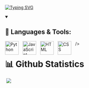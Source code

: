 

[![Typing SVG](https://readme-typing-svg.demolab.com?font=Fira+Code&weight=600&size=25&duration=2500&pause=100&color=9370DB&width=435&lines=Hi!;Im+Fosba+;Welcome+to+my+Github)](https://git.io/typing-svg)

<details open>
    <summary><h2>🔨 Languages & Tools:</h2></summary>
    <p align="left">
        <img align="left" alt="Python" width="45px" style="padding-right:10px;" src="https://cdn.jsdelivr.net/gh/devicons/devicon@latest/icons/python/python-original.svg" />
        <img align="left" alt="JavaScript" width="45px" style="padding-right:10px;" src="https://cdn.jsdelivr.net/gh/devicons/devicon@latest/icons/javascript/javascript-original.svg" />
        <img align="left" alt="HTML" width="45px" style="padding-right:10px;" src="https://cdn.jsdelivr.net/gh/devicons/devicon@latest/icons/html5/html5-original.svg" />
        <img align="left" alt="CSS" width="45px" style="padding-right:10px;" src="https://cdn.jsdelivr.net/gh/devicons/devicon@latest/icons/css3/css3-original.svg" />
 />
    </p>
</details>


# 📊 Github Statistics

&nbsp;<img src="https://github-readme-stats.vercel.app/api/top-langs/?username=fosba&theme=dark&hide_border=false&include_all_commits=false&count_private=false&layout=compact">
